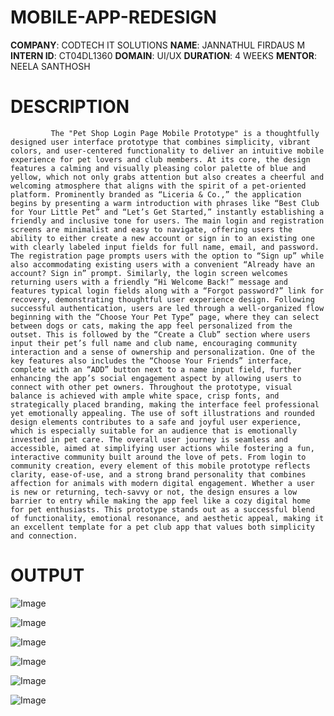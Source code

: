 # MOBILE-APP-REDESIGN
**COMPANY**: CODTECH IT SOLUTIONS
**NAME**: JANNATHUL FIRDAUS M
**INTERN ID**: CT04DL1360
**DOMAIN**: UI/UX
**DURATION**: 4 WEEKS 
**MENTOR**: NEELA SANTHOSH
# DESCRIPTION
             The "Pet Shop Login Page Mobile Prototype" is a thoughtfully designed user interface prototype that combines simplicity, vibrant colors, and user-centered functionality to deliver an intuitive mobile experience for pet lovers and club members. At its core, the design features a calming and visually pleasing color palette of blue and yellow, which not only grabs attention but also creates a cheerful and welcoming atmosphere that aligns with the spirit of a pet-oriented platform. Prominently branded as “Liceria & Co.,” the application begins by presenting a warm introduction with phrases like “Best Club for Your Little Pet” and “Let’s Get Started,” instantly establishing a friendly and inclusive tone for users. The main login and registration screens are minimalist and easy to navigate, offering users the ability to either create a new account or sign in to an existing one with clearly labeled input fields for full name, email, and password. The registration page prompts users with the option to “Sign up” while also accommodating existing users with a convenient “Already have an account? Sign in” prompt. Similarly, the login screen welcomes returning users with a friendly “Hi Welcome Back!” message and features typical login fields along with a “Forgot password?” link for recovery, demonstrating thoughtful user experience design. Following successful authentication, users are led through a well-organized flow beginning with the “Choose Your Pet Type” page, where they can select between dogs or cats, making the app feel personalized from the outset. This is followed by the “Create a Club” section where users input their pet’s full name and club name, encouraging community interaction and a sense of ownership and personalization. One of the key features also includes the “Choose Your Friends” interface, complete with an “ADD” button next to a name input field, further enhancing the app’s social engagement aspect by allowing users to connect with other pet owners. Throughout the prototype, visual balance is achieved with ample white space, crisp fonts, and strategically placed branding, making the interface feel professional yet emotionally appealing. The use of soft illustrations and rounded design elements contributes to a safe and joyful user experience, which is especially suitable for an audience that is emotionally invested in pet care. The overall user journey is seamless and accessible, aimed at simplifying user actions while fostering a fun, interactive community built around the love of pets. From login to community creation, every element of this mobile prototype reflects clarity, ease-of-use, and a strong brand personality that combines affection for animals with modern digital engagement. Whether a user is new or returning, tech-savvy or not, the design ensures a low barrier to entry while making the app feel like a cozy digital home for pet enthusiasts. This prototype stands out as a successful blend of functionality, emotional resonance, and aesthetic appeal, making it an excellent template for a pet club app that values both simplicity and connection.
# OUTPUT

![Image](https://github.com/user-attachments/assets/67a6bb08-106f-454e-b9cf-8ca532002092)

![Image](https://github.com/user-attachments/assets/da80fac8-4bfa-422b-aa38-a459196ca994)

![Image](https://github.com/user-attachments/assets/2b5a8418-a65d-4737-beef-c913fae7c8bc)

![Image](https://github.com/user-attachments/assets/86da728a-e15a-4406-9c2c-f545e31841f1)

![Image](https://github.com/user-attachments/assets/6c624ddc-324b-4237-b7a5-6548ff2e51d4)

![Image](https://github.com/user-attachments/assets/46804006-3d05-44c6-a94d-7fc25e9604be)
